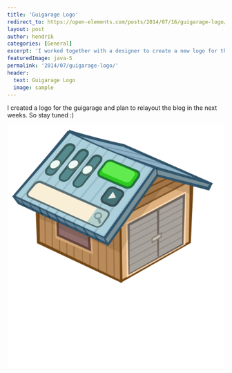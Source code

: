 ```yaml
---
title: 'Guigarage Logo'
redirect_to: https://open-elements.com/posts/2014/07/16/guigarage-logo/
layout: post
author: hendrik
categories: [General]
excerpt: 'I worked together with a designer to create a new logo for the GuiGarage'
featuredImage: java-5
permalink: '2014/07/guigarage-logo/'
header:
  text: Guigarage Logo
  image: sample
---
```

I created a logo for the guigarage and plan to relayout the blog in the next weeks. So stay tuned :)

![gg_logo](/assets/posts/guigarage-legacy/gg_logo_600_t.png)
